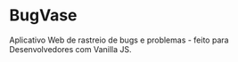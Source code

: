 # BugVase
Aplicativo Web de rastreio de bugs e problemas - feito para Desenvolvedores com Vanilla JS.

